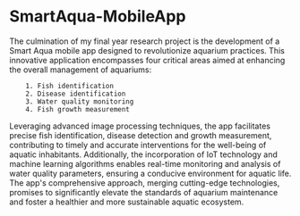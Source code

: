 # SmartAqua-MobileApp

The culmination of my final year research project is the development of a Smart Aqua mobile app designed to revolutionize aquarium practices. This innovative application encompasses four critical areas aimed at enhancing the overall management of aquariums: 

        1. Fish identification
        2. Disease identification
        3. Water quality monitoring
        4. Fish growth measurement
 Leveraging advanced image processing techniques, the app facilitates precise fish identification, disease detection and growth measurement, contributing to timely and accurate interventions for the well-being of aquatic inhabitants. Additionally, the incorporation of IoT technology and machine learning algorithms enables real-time monitoring and analysis of water quality parameters, ensuring a conducive environment for aquatic life. The app's comprehensive approach, merging cutting-edge technologies, promises to significantly elevate the standards of aquarium maintenance and foster a healthier and more sustainable aquatic ecosystem.
